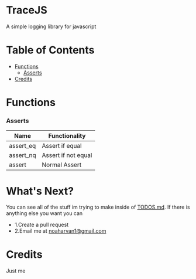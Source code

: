 # TraceJS
A simple logging library for javascript

# Table of Contents
- [Functions](#Functions)
    - [Asserts](#Asserts)
- [Credits](#Credits)

# Functions
### Asserts
| Name | Functionality |
| ---- | ------------- |
| assert_eq | Assert if equal |
| assert_nq | Assert if not equal |
| assert | Normal Assert |

# What's Next?
You can see all of the stuff im trying to make inside of [TODOS.md](TODOS.md). If there is anything else you want you can
- 1.Create a pull request
- 2.Email me at noaharvan1@gmail.com
# Credits
Just me
